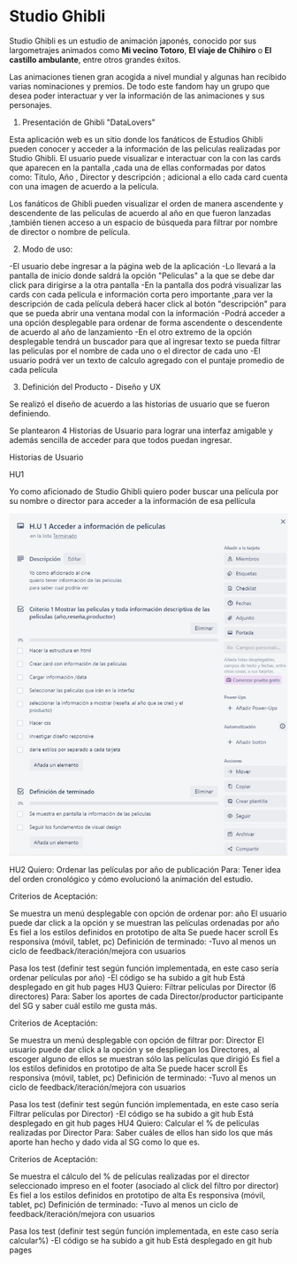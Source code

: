 # Studio Ghibli

Studio Ghibli es un estudio de animación japonés, conocido por sus largometrajes
animados como **Mi vecino Totoro**, **El viaje de Chihiro** o
**El castillo ambulante**, entre otros grandes éxitos.

Las animaciones tienen gran acogida a nivel mundial y algunas han recibido
varias nominaciones y premios. De todo este fandom hay un grupo que desea poder
interactuar y ver la información de las animaciones y sus personajes.

1. Presentación de Ghibli "DataLovers"

Esta aplicación web es un sitio donde los fanáticos de Estudios Ghibli pueden conocer y acceder a la información de las peliculas realizadas por Studio Ghibli. El usuario puede visualizar e interactuar con la con las cards que aparecen en la pantalla ,cada una de ellas conformadas por datos como: Título, Año , Director y descripción ; adicional a ello cada card cuenta con una imagen de acuerdo a la película.

Los fanáticos de Ghibli pueden visualizar el orden de manera ascendente y descendente de las peliculas de acuerdo al año en que fueron lanzadas ,también tienen acceso a un espacio de búsqueda para filtrar por nombre de director o nombre de película.

2. Modo de uso:

-El usuario debe ingresar a la página web de la aplicación 
-Lo llevará a la pantalla de inicio donde saldrá la opción "Peliculas" a la que se debe dar click para dirigirse a la otra pantalla
-En la pantalla dos podrá visualizar las cards con cada película e información corta pero importante ,para ver la descripción de cada película deberá hacer click al botón "descripción" para que se pueda abrir una ventana modal con la información 
-Podrá acceder a una opción desplegable para ordenar de forma ascendente o descendente de acuerdo al año de lanzamiento
-En el otro extremo de la opción desplegable tendrá un buscador para que al ingresar texto se pueda filtrar las peliculas por el nombre de cada uno o el director de cada uno
-El usuario podrá ver un texto de calculo agregado con el puntaje promedio de cada película

3. Definición del Producto - Diseño y UX

Se realizó el diseño de acuerdo a las historias de usuario que se fueron definiendo.

Se plantearon 4 Historias de Usuario para lograr una interfaz amigable y además sencilla de acceder para que todos puedan ingresar.

Historias de Usuario 

HU1

Yo como aficionado de Studio Ghibli
quiero poder buscar una película por su nombre o director
para acceder a la información de esa pellícula

![Historia de usuario 1](./src//images/HU-1.jpg)

HU2
Quiero: Ordenar las películas por año de publicación Para: Tener idea del orden cronológico y cómo evolucionó la animación del estudio.

Criterios de Aceptación:

Se muestra un menú desplegable con opción de ordenar por: año
El usuario puede dar click a la opción y se muestran las películas ordenadas por año
Es fiel a los estilos definidos en prototipo de alta
Se puede hacer scroll
Es responsiva (móvil, tablet, pc)
Definición de terminado: -Tuvo al menos un ciclo de feedback/iteración/mejora con usuarios

Pasa los test (definir test según función implementada, en este caso sería ordenar películas por año) -El código se ha subido a git hub
Está desplegado en git hub pages
HU3
Quiero: Filtrar películas por Director (6 directores) Para: Saber los aportes de cada Director/productor participante del SG y saber cuál estilo me gusta más.

Criterios de Aceptación:

Se muestra un menú desplegable con opción de filtrar por: Director
El usuario puede dar click a la opción y se despliegan los Directores, al escoger alguno de ellos se muestran sólo las películas que dirigió
Es fiel a los estilos definidos en prototipo de alta
Se puede hacer scroll
Es responsiva (móvil, tablet, pc)
Definición de terminado: -Tuvo al menos un ciclo de feedback/iteración/mejora con usuarios

Pasa los test (definir test según función implementada, en este caso sería Filtrar películas por Director) -El código se ha subido a git hub
Está desplegado en git hub pages
HU4
Quiero: Calcular el % de películas realizadas por Director Para: Saber cuáles de ellos han sido los que más aporte han hecho y dado vida al SG como lo que es.

Criterios de Aceptación:

Se muestra el cálculo del % de películas realizadas por el director seleccionado impreso en el footer (asociado al click del filtro por director)
Es fiel a los estilos definidos en prototipo de alta
Es responsiva (móvil, tablet, pc)
Definición de terminado: -Tuvo al menos un ciclo de feedback/iteración/mejora con usuarios

Pasa los test (definir test según función implementada, en este caso sería calcular%) -El código se ha subido a git hub
Está desplegado en git hub pages